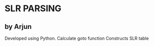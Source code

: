 # SLR PARSING 
by Arjun
--------
Developed using Python.
Calculate goto function 
Constructs SLR table

